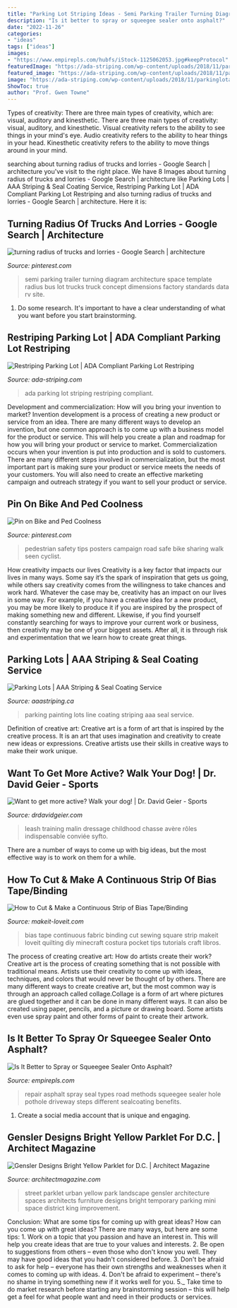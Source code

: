 ```yaml
---
title: "Parking Lot Striping Ideas - Semi Parking Trailer Turning Diagram Architecture Space Template Radius Bus Lot Trucks Truck Concept Dimensions Factory Standards Data Rv Site"
description: "Is it better to spray or squeegee sealer onto asphalt?"
date: "2022-11-26"
categories:
- "ideas"
tags: ["ideas"]
images:
- "https://www.empirepls.com/hubfs/iStock-1125062053.jpg#keepProtocol"
featuredImage: "https://ada-striping.com/wp-content/uploads/2018/11/parkinglotadainspection_8ffc7f801504d6a8203dc88cfc8b8970_2000.jpg"
featured_image: "https://ada-striping.com/wp-content/uploads/2018/11/parkinglotadainspection_8ffc7f801504d6a8203dc88cfc8b8970_2000.jpg"
image: "https://ada-striping.com/wp-content/uploads/2018/11/parkinglotadainspection_8ffc7f801504d6a8203dc88cfc8b8970_2000.jpg"
ShowToc: true
author: "Prof. Gwen Towne"
---
```



Types of creativity: There are three main types of creativity, which are: visual, auditory and kinesthetic.
There are three main types of creativity: visual, auditory, and kinesthetic. Visual creativity refers to the ability to see things in your mind's eye. Audio creativity refers to the ability to hear things in your head. Kinesthetic creativity refers to the ability to move things around in your mind.

	

		
searching about turning radius of trucks and lorries - Google Search | architecture you've visit to the right place. We have 8 Images about turning radius of trucks and lorries - Google Search | architecture like Parking Lots | AAA Striping &amp; Seal Coating Service, Restriping Parking Lot | ADA Compliant Parking Lot Restriping and also turning radius of trucks and lorries - Google Search | architecture. Here it is:
		
    
## Turning Radius Of Trucks And Lorries - Google Search | Architecture

<img loading=lazy src="https://i.pinimg.com/236x/35/3b/3d/353b3d33bc532397812f7f215bd73e2e.jpg" onerror="this.onerror=null;this.src='https://tse3.mm.bing.net/th?id=OIP.iThqgUKoXwTn1WfY4DVv1QAAAA&amp;pid=15.1';" alt="turning radius of trucks and lorries - Google Search | architecture">

_Source: pinterest.com_

>semi parking trailer turning diagram architecture space template radius bus lot trucks truck concept dimensions factory standards data rv site. 

	

1. Do some research. It's important to have a clear understanding of what you want before you start brainstorming.

    
## Restriping Parking Lot | ADA Compliant Parking Lot Restriping

<img loading=lazy src="https://ada-striping.com/wp-content/uploads/2018/11/parkinglotadainspection_8ffc7f801504d6a8203dc88cfc8b8970_2000.jpg" onerror="this.onerror=null;this.src='https://tse1.mm.bing.net/th?id=OIP.Vo1AnIR7nZDGHq_o7-CylAHaD2&amp;pid=15.1';" alt="Restriping Parking Lot | ADA Compliant Parking Lot Restriping">

_Source: ada-striping.com_

>ada parking lot striping restriping compliant. 

	

Development and commercialization: How will you bring your invention to market?
Invention development is a process of creating a new product or service from an idea. There are many different ways to develop an invention, but one common approach is to come up with a business model for the product or service. This will help you create a plan and roadmap for how you will bring your product or service to market.
 Commercialization occurs when your invention is put into production and is sold to customers. There are many different steps involved in commercialization, but the most important part is making sure your product or service meets the needs of your customers. You will also need to create an effective marketing campaign and outreach strategy if you want to sell your product or service.

    
## Pin On Bike And Ped Coolness

<img loading=lazy src="https://i.pinimg.com/736x/e0/c5/63/e0c563448ef80e925f95d7687d4a5219--campaign-posters-pedestrian.jpg" onerror="this.onerror=null;this.src='https://tse2.mm.bing.net/th?id=OIP.gXbk13p1KWEuRCSFU4GDOQHaJ3&amp;pid=15.1';" alt="Pin on Bike and Ped Coolness">

_Source: pinterest.com_

>pedestrian safety tips posters campaign road safe bike sharing walk seen cyclist. 

	

How creativity impacts our lives
Creativity is a key factor that impacts our lives in many ways. Some say it’s the spark of inspiration that gets us going, while others say creativity comes from the willingness to take chances and work hard. Whatever the case may be, creativity has an impact on our lives in some way. 
For example, if you have a creative idea for a new product, you may be more likely to produce it if you are inspired by the prospect of making something new and different. Likewise, if you find yourself constantly searching for ways to improve your current work or business, then creativity may be one of your biggest assets. After all, it is through risk and experimentation that we learn how to create great things.

    
## Parking Lots | AAA Striping &amp; Seal Coating Service

<img loading=lazy src="https://aaastriping.ca/wp-content/uploads/2017/01/Line-Painting-07-min.jpg" onerror="this.onerror=null;this.src='https://tse4.mm.bing.net/th?id=OIP.JzbLaBI_NpC0cPxgTJZlCgHaJ3&amp;pid=15.1';" alt="Parking Lots | AAA Striping &amp; Seal Coating Service">

_Source: aaastriping.ca_

>parking painting lots line coating striping aaa seal service. 

	

Definition of creative art:
Creative art is a form of art that is inspired by the creative process. It is an art that uses imagination and creativity to create new ideas or expressions. Creative artists use their skills in creative ways to make their work unique.

    
## Want To Get More Active? Walk Your Dog! | Dr. David Geier - Sports

<img loading=lazy src="https://www.drdavidgeier.com/wp-content/uploads/2011/03/Dog-waiting-to-walk.jpg" onerror="this.onerror=null;this.src='https://tse2.mm.bing.net/th?id=OIP.FMkp0H_Odwn1aivz1E455wHaKu&amp;pid=15.1';" alt="Want to get more active? Walk your dog! | Dr. David Geier - Sports">

_Source: drdavidgeier.com_

>leash training malin dressage childhood chasse avère rôles indispensable conviée syfto. 

	

There are a number of ways to come up with big ideas, but the most effective way is to work on them for a while.

    
## How To Cut &amp; Make A Continuous Strip Of Bias Tape/Binding

<img loading=lazy src="https://makeit-loveit.com/wp-content/uploads/2015/05/How-to-make-one-CONTINUOUS-strip-of-BIAS-TAPE-11.jpg" onerror="this.onerror=null;this.src='https://tse2.mm.bing.net/th?id=OIP.XkqDWnsMkNi5zUfs5BDypQHaMZ&amp;pid=15.1';" alt="How to Cut &amp; Make a Continuous Strip of Bias Tape/Binding">

_Source: makeit-loveit.com_

>bias tape continuous fabric binding cut sewing square strip makeit loveit quilting diy minecraft costura pocket tips tutorials craft libros. 

	

The process of creating creative art: How do artists create their work?
Creative art is the process of creating something that is not possible with traditional means. Artists use their creativity to come up with ideas, techniques, and colors that would never be thought of by others. There are many different ways to create creative art, but the most common way is through an approach called collage.Collage is a form of art where pictures are glued together and it can be done in many different ways. It can also be created using paper, pencils, and a picture or drawing board. Some artists even use spray paint and other forms of paint to create their artwork.

    
## Is It Better To Spray Or Squeegee Sealer Onto Asphalt?

<img loading=lazy src="https://www.empirepls.com/hubfs/iStock-1125062053.jpg#keepProtocol" onerror="this.onerror=null;this.src='https://tse2.mm.bing.net/th?id=OIP.XqBEBsrQqcoHOVAXXLrahAHaE8&amp;pid=15.1';" alt="Is It Better to Spray or Squeegee Sealer Onto Asphalt?">

_Source: empirepls.com_

>repair asphalt spray seal types road methods squeegee sealer hole pothole driveway steps different sealcoating benefits. 

	

1. Create a social media account that is unique and engaging.

    
## Gensler Designs Bright Yellow Parklet For D.C. | Architect Magazine

<img loading=lazy src="https://cdnassets.hw.net/a8/88/074517e446db85469ce124752e63/parkit-3.jpg" onerror="this.onerror=null;this.src='https://tse4.mm.bing.net/th?id=OIP.hpFB6mPbuSijkeqBKsqiywHaE8&amp;pid=15.1';" alt="Gensler Designs Bright Yellow Parklet for D.C. | Architect Magazine">

_Source: architectmagazine.com_

>street parklet urban yellow park landscape gensler architecture spaces architects furniture designs bright temporary parking mini space district king improvement. 

	

Conclusion: What are some tips for coming up with great ideas?
How can you come up with great ideas? There are many ways, but here are some tips: 1. Work on a topic that you passion and have an interest in. This will help you create ideas that are true to your values and interests. 2. Be open to suggestions from others – even those who don't know you well. They may have good ideas that you hadn't considered before. 3. Don't be afraid to ask for help – everyone has their own strengths and weaknesses when it comes to coming up with ideas. 4. Don't be afraid to experiment – there's no shame in trying something new if it works well for you. 5._ Take time to do market research before starting any brainstorming session – this will help get a feel for what people want and need in their products or services. 

